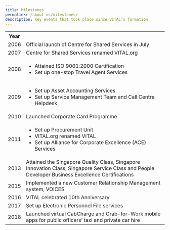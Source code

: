 ```yaml
---
title: Milestones
permalink: /about-us/milestones/
description: Key events that took place since VITAL’s formation
---
```



<table class="vital-table-1">
  <tbody>
    <tr>
      <th>Year</th>
      <th></th>
    </tr>
    <tr>
      <td>2006
      </td>
      <td>Official launch of Centre for Shared Services in July
      </td>
    </tr>
    <tr>
      <td>2007
      </td>
      <td>Centre for Shared Services renamed VITAL.org
      </td>
    </tr>
    <tr>
      <td>2008
      </td>
      <td>
        <ul>
          <li>Attained ISO 9001:2000 Certification</li>
          <li>Set up one-stop Travel Agent Services
          </li>
        </ul>
      </td>
    </tr>
    <tr>
      <td>2009
      </td>
      <td>
        <ul>
          <li>Set up Asset Accounting Services</li>
          <li>Set up Service Management Team and Call Centre Helpdesk
          </li>
        </ul>
      </td>
    </tr>
    <tr>
      <td>2010
      </td>
      <td>Launched Corporate Card Programme
      </td>
    </tr>
    <tr>
      <td>2011
      </td>
      <td>
        <ul>
          <li>Set up Procurement Unit</li>
          <li>VITAL.org renamed VITAL</li>
          <li>Set up Alliance for Corporate Excellence (ACE) Services</li>
        </ul>
      </td>
    </tr>
    <tr>
      <td>2013
      </td>
      <td>Attained the Singapore Quality Class, Singapore Innovation Class, Singapore Service Class and People Developer Business Excellence Certifications</td>
    </tr>
    <tr>
      <td>2015
      </td>
      <td>Implemented a new Customer Relationship Management system, VOICES</td>
    </tr>
    <tr>
      <td>2016</td>
      <td>VITAL celebrated 10th Anniversary</td>
    </tr>
    <tr>
      <td>2017</td>
      <td>Set up Electronic Personnel File services
      </td>
    </tr>
    <tr>
      <td>2018
      </td>
      <td>Launched virtual CabCharge and Grab-for-Work mobile apps for public officers’ taxi and private car hire</td>
    </tr>
  </tbody>
</table>